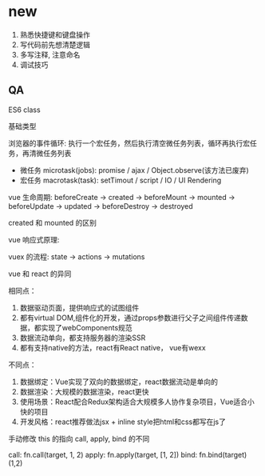 # new

1. 熟悉快捷键和键盘操作
2. 写代码前先想清楚逻辑
3. 多写注释, 注意命名
4. 调试技巧

## QA

ES6 class

基础类型

浏览器的事件循环: 执行一个宏任务，然后执行清空微任务列表，循环再执行宏任务，再清微任务列表

- 微任务 microtask(jobs): promise / ajax / Object.observe(该方法已废弃)
- 宏任务 macrotask(task): setTimout / script / IO / UI Rendering


vue 生命周期: beforeCreate -> created -> beforeMount -> mounted -> beforeUpdate -> updated -> beforeDestroy -> destroyed

created 和 mounted 的区别

vue 响应式原理:

vuex 的流程: state -> actions -> mutations

vue 和 react 的异同

相同点：

1. 数据驱动页面，提供响应式的试图组件
2. 都有virtual DOM,组件化的开发，通过props参数进行父子之间组件传递数据，都实现了webComponents规范
3. 数据流动单向，都支持服务器的渲染SSR
4. 都有支持native的方法，react有React native， vue有wexx

不同点：

1. 数据绑定：Vue实现了双向的数据绑定，react数据流动是单向的
2. 数据渲染：大规模的数据渲染，react更快
3. 使用场景：React配合Redux架构适合大规模多人协作复杂项目，Vue适合小快的项目
4. 开发风格：react推荐做法jsx + inline style把html和css都写在js了

手动修改 this 的指向
call, apply, bind 的不同

call: fn.call(target, 1, 2)
apply: fn.apply(target, [1, 2])
bind: fn.bind(target)(1,2)
